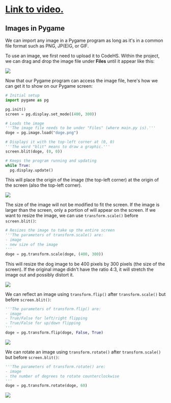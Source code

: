 # [Link to video.](https://www.youtube.com/watch?v=tsQK786jbUg&list=PLVD25niNi0BlwZxjcVF6-vcOdAicWlRjC)

## Images in Pygame

We can import any image in a Pygame program as long as it's in a common file format such as PNG, JP(E)G, or GIF.

To use an image, we first need to upload it to CodeHS. Within the project, we can drag and drop the image file under **Files** until it appear like this:

![](../Images/Image_File_Doge.png)

Now that our Pygame program can access the image file, here's how we can get it to show on our Pygame screen:

```python
# Initial setup
import pygame as pg

pg.init()
screen = pg.display.set_mode((400, 300))

# Loads the image
'''The image file needs to be under "Files" (where main.py is).'''
doge = pg.image.load("doge.png")

# Displays it with the top-left corner at (0, 0)
'''The word "blit" means to draw a graphic.'''
screen.blit(doge, (0, 0))

# Keeps the program running and updating
while True:
  pg.display.update()
```

This will place the origin of the image (the top-left corner) at the origin of the screen (also the top-left corner).

![](../Images/Pygame_Doge.png)

The size of the image will not be modified to fit the screen. If the image is larger than the screen, only a portion of will appear on the screen. If we want to resize the image, we can use `transform.scale()` before `screen.blit()`:

```python
# Resizes the image to take up the entire screen
'''The parameters of transform.scale() are:
- image
- new size of the image
'''
doge = pg.transform.scale(doge, (400, 300))
```

This will resize the dog image to be 400 pixels by 300 pixels (the size of the screen). If the original image didn't have the ratio 4:3, it will stretch the image out and possibly distort it.

![](../Images/Pygame_Doge_Resize.png)

We can reflect an image using `transform.flip()` after `transform.scale()` but before `screen.blit()`:

```python
'''The parameters of transform.flip() are:
- image
- True/False for left/right flipping
- True/False for up/down flipping
'''
doge = pg.transform.flip(doge, False, True)
```

![](../Images/Pygame_Doge_Upsidedown.png)

We can rotate an image using `transform.rotate()` after `transform.scale()` but before `screen.blit()`:

```python
'''The parameters of transform.rotate() are:
- image
- the number of degrees to rotate counterclockwise
'''
doge = pg.transform.rotate(doge, 60)
```

![](../Images/Pygame_Doge_Rotate.png)
